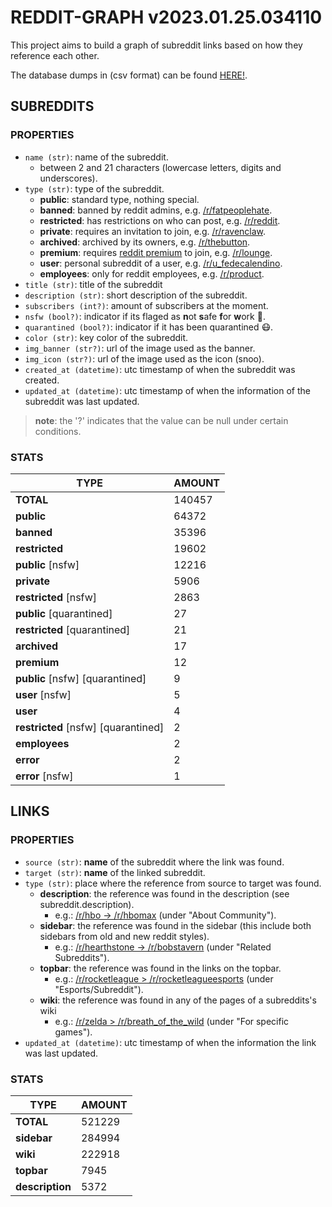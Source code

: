 # REDDIT-GRAPH v2023.01.25.034110

This project aims to build a graph of subreddit links based on how they reference each other.

The database dumps in (csv format) can be found [HERE!](./csv).



## SUBREDDITS

### PROPERTIES

* `name (str)`: name of the subreddit.
    * between 2 and 21 characters (lowercase letters, digits and underscores).
* `type (str)`: type of the subreddit.
    * **public**: standard type, nothing special.
    * **banned**: banned by reddit admins, e.g. [/r/fatpeoplehate](https://reddit.com/r/fatpeoplehate).
    * **restricted**: has restrictions on who can post, e.g. [/r/reddit](https://reddit.com/r/reddit).
    * **private**: requires an invitation to join, e.g. [/r/ravenclaw](https://reddit.com/r/ravenclaw).
    * **archived**: archived by its owners, e.g. [/r/thebutton](https://reddit.com/r/thebutton).
    * **premium**: requires [reddit premium](https://reddit.com/premium) to join, e.g. [/r/lounge](https://reddit.com/r/lounge).
    * **user**: personal subreddit of a user, e.g. [/r/u_fedecalendino](https://reddit.com/r/u_fedecalendino).
    * **employees**: only for reddit employees, e.g. [/r/product](https://reddit.com/r/product).
* `title (str)`: title of the subreddit
* `description (str)`: short description of the subreddit.
* `subscribers (int?)`: amount of subscribers at the moment.
* `nsfw (bool?)`: indicator if its flaged as **n**ot **s**afe **f**or **w**ork 🔞.
* `quarantined (bool?)`: indicator if it has been quarantined 😷.
* `color (str)`: key color of the subreddit.
* `img_banner (str?)`: url of the image used as the banner.
* `img_icon (str?)`: url of the image used as the icon (snoo).
* `created_at (datetime)`: utc timestamp of when the subreddit was created.
* `updated_at (datetime)`: utc timestamp of when the information of the subreddit was last updated.

> **note**: the '?' indicates that the value can be null under certain conditions.


### STATS

TYPE | AMOUNT
--- | ---
**TOTAL** | 140457
**public** | 64372
**banned** | 35396
**restricted** | 19602
**public** [nsfw] | 12216
**private** | 5906
**restricted** [nsfw] | 2863
**public** [quarantined] | 27
**restricted** [quarantined] | 21
**archived** | 17
**premium** | 12
**public** [nsfw] [quarantined] | 9
**user** [nsfw] | 5
**user** | 4
**restricted** [nsfw] [quarantined] | 2
**employees** | 2
**error** | 2
**error** [nsfw] | 1



## LINKS

### PROPERTIES

* `source (str)`: **name** of the subreddit where the link was found.
* `target (str)`: **name** of the linked subreddit.
* `type (str)`: place where the reference from source to target was found.
    * **description**: the reference was found in the description (see subreddit.description).
        * e.g.: [/r/hbo -> /r/hbomax](https://www.reddit.com/r/hbo/) (under "About Community").
    * **sidebar**: the reference was found in the sidebar (this include both sidebars from old and new reddit styles).
        * e.g.: [/r/hearthstone -> /r/bobstavern](https://www.reddit.com/r/hearthstone/) (under "Related Subreddits").
    * **topbar**: the reference was found in the links on the topbar.
        * e.g.: [/r/rocketleague > /r/rocketleagueesports](https://www.reddit.com/r/RocketLeague/) (under "Esports/Subreddit").
    * **wiki**: the reference was found in any of the pages of a subreddits's wiki
        * e.g.: [/r/zelda > /r/breath_of_the_wild](https://www.reddit.com/r/zelda/wiki/related_subreddits/) (under "For specific games").
* `updated_at (datetime)`: utc timestamp of when the information the link was last updated.

### STATS

TYPE | AMOUNT
--- | ---
**TOTAL** | 521229
**sidebar** | 284994
**wiki** | 222918
**topbar** | 7945
**description** | 5372


